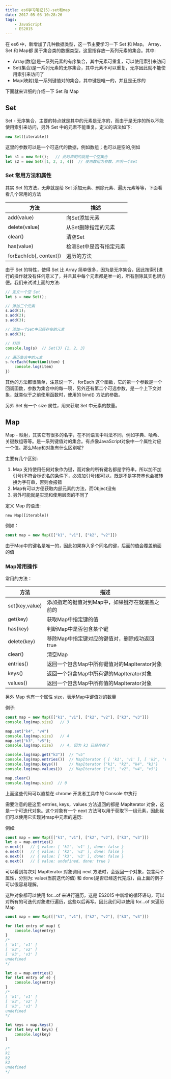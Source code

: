```yaml
---
title: es6学习笔记(5)-set和map
date: 2017-05-03 10:28:26
tags:
    - JavaScript
    - ES2015
---
```


在 es6 中，新增加了几种数据类型，这一节主要学习一下 Set 和 Map。 Array、Set 和 Map都 属于集合类的数据类型，这里指存放一系列元素的集合。其中: 

- Array(数组)是一系列元素的有序集合，其中元素可重复，可以使用索引来访问
- Set(集合)是一系列元素的无序集合，其中元素不可以重复，无序因此就不能使用索引来访问了
- Map(映射)是一系列键值对的集合，其中键是唯一的，并且是无序的

下面就来详细的介绍一下 Set 和 Map

## Set

Set - 无序集合，主要的特点就是其中的元素是无序的，而由于是无序的所以不能使用索引来访问，另外 Set 中的元素不能重复。定义的语法如下:

```javascript
new Set([iterable])
```

这里的参数可以是一个可迭代的数据，例如数组；也可以是空的,例如

```javascript
let s1 = new Set();   // 此时声明的就是一个空集合
let s2 = new Set([1, 2, 3, 4])  // 使用数组为参数，声明一个Set
```

### Set 常用方法和属性

其实 Set 的方法，无非就是给 Set 添加元素、删除元素、遍历元素等等，下面看看几个常用的方法

|方法|描述|
|---|---|
|add(value)|向Set添加元素|
|delete(value)|从Set删除指定的元素|
|clear()|清空Set|
|has(value)|检测Set中是否有指定元素|
|forEach(cb[, context])|遍历的方法|


由于 Set 的特性，使得 Set 比 Array 简单很多，因为是无序集合，因此按索引进行的操作就没有任何意义了，并且其中每个元素都是唯一的，所有删除其实也很方便。我们来试试上面的方法:

```javascript
// 定义一个空 Set
let s = new Set();

// 添加三个元素
s.add(1);
s.add(2);
s.add(3);

// 添加一个Set中已经存在的元素
s.add(3);

// 打印
console.log(s)  // Set(3) {1, 2, 3}

// 遍历集合中的元素
s.forEach(function(item) {
    console.log(item)
})
```

其他的方法都很简单，注意说一下， forEach 这个函数，它的第一个参数是一个回调函数，参数为集合中的每一项，另外还有第二个可选参数，是一个上下文对象，就类似于之前使用函数时，使用的 bind() 方法的参数。

另外 Set 有一个 size 属性，用来获取 Set 中元素的数量。

## Map

Map - 映射，其实它有很多的名字，在不同语言中叫法不同，例如字典、哈希、关键数组等等。是一系列键值对的集合。有点像JavaScript对象中一个属性对应一个值。那么Map和对象有什么区别呢?

主要有几个区别:

1. Map 支持使用任何对象作为键，而对象的所有键名都是字符串，所以加不加引号(不符合标识名的条件下，必须加引号)都可以，既是不是字符串也会被转换为字符串，否则会报错
2. Map有可以方便获取内部元素的方法，而Object没有
3. 另外可能就是实现和使用层面的不同了

定义 Map 的语法:

```
new Map([iterable])
```

例如：

```javascript
const map = new Map([["k1", "v1"], ["k2", "v2"]])
```

由于Map中的键名是唯一的，因此如果存入多个同名的键，后面的值会覆盖前面的值

### Map常用操作

常用的方法：

|方法|描述|
|---|---|
|set(key,value)|添加指定的键值对到Map中，如果键存在就覆盖之前的|
|get(key)|获取Map中指定键的值|
|has(key)|判断Map中是否包含某个键|
|delete(key)|移除Map中指定键对应的键值对，删除成功返回true|
|clear()|清空Map|
|entries()|返回一个包含Map中所有键值对的MapIterator对象|
|keys()|返回一个包含Map中所有键的MapIterator对象|
|values()|返回一个包含Map中所有值的MapIterator对象|


另外 Map 也有一个属性 size，表示Map中键值对的数量

例子:

```javascript
const map = new Map([["k1", "v1"], ["k2", "v2"], ["k3", "v3"]])
console.log(map.size)   // 3

map.set("k4", "v4")   
console.log(map.size)   // 4
map.set("k3", "v5");  
console.log(map.size)   // 4, 因为 k3 已经存在了

console.log(map.get("k3"))  // "v5"
console.log(map.entries())  // MapIterator { [ 'k1', 'v1' ], [ 'k2', 'v2' ], [ 'k3', 'v5' ], [ 'k4', 'v4' ] }
console.log(map.keys())     // MapIterator {"k1", "k2", "k4", "k3"}
console.log(map.values())   // MapIterator {"v1", "v2", "v4", "v5"}

map.clear()
console.log(map.size)  // 0
```

上面这些代码可以直接在 chrome 开发者工具中的 Console 中执行

需要注意的是这里 entries, keys，values 方法返回的都是 MapIterator 对象，这是一个可迭代对象。这个对象有一个 next 方法可以用于获取下一组元素，因此我们可以使用它实现对map中元素的遍历:

例如:

```javascript
const map = new Map([["k1", "v1"], ["k2", "v2"], ["k3", "v3"]])
let e = map.entries()
e.next()   // { value: [ 'k1', 'v1' ], done: false }
e.next()   // { value: [ 'k2', 'v2' ], done: false }
e.next()   // { value: [ 'k3', 'v3' ], done: false }
e.next()   // { value: undefined, done: true }
```

可以看到每次对 MapIterator 对象调用 next 方法时，会返回一个对象，包含两个属性，分别为: value(当前迭代的值) 和 done(是否已经迭代完成)，由上面的例子可以很容易理解。

这种对象都可以使用 for...of 来进行遍历，这是 ES2015 中新增的循环语句，可以对所有的可迭代对象进行遍历，这些以后再写。因此我们可以使用 for...of 来遍历 Map

```javascript
const map = new Map([["k1", "v1"], ["k2", "v2"], ["k3", "v3"]])

for (let entry of map) {
    console.log(entry)
}
/*
[ 'k1', 'v1' ]
[ 'k2', 'v2' ]
[ 'k3', 'v3' ]
undefined
*/

let e = map.entries()
for (let entry of e) {
    console.log(entry)
} 
/*
[ 'k1', 'v1' ]
[ 'k2', 'v2' ]
[ 'k3', 'v3' ]
undefined
*/

let keys = map.keys()
for (let key of keys) {
    console.log(key)
} 

/*
k1
k2
k3
undefined
*/
```



